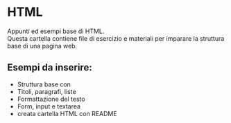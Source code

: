 # HTML

Appunti ed esempi base di HTML.  
Questa cartella contiene file di esercizio e materiali per imparare la struttura base di una pagina web.

## Esempi da inserire:
- Struttura base con <!DOCTYPE html>
- Titoli, paragrafi, liste
- Formattazione del testo
- Form, input e textarea
- creata cartella HTML con README
